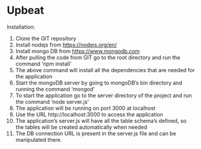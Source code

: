 # Upbeat
Installation:
1. Clone the GIT repository
2. Install nodejs from https://nodejs.org/en/
3. Install mongo DB from https://www.mongodb.com
4. After pulling the code from GIT go to the root directory and run the command ‘npm install’
5. The above command will install all the dependencies that are needed for the application
6. Start the mongoDB server by going to mongoDB’s bin directory and running the command ‘mongod’
7. To start the application go to the server directory of the project and run the command ‘node server.js’
8. The application will be running on port 3000 at localhost
9. Use the URL http://localhost:3000 to access the application
10. The application’s server.js will have all the table schema’s defined, so the tables will be created automatically when needed
11. The DB connection URL is present in the server.js file and can be manipulated there.
